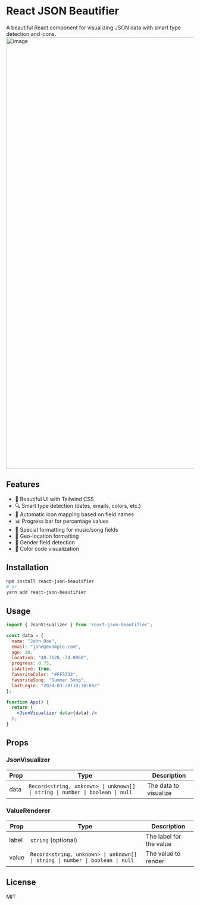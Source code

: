 # React JSON Beautifier

A beautiful React component for visualizing JSON data with smart type detection and icons.
<img width="1155" alt="image" src="https://github.com/user-attachments/assets/2fc21211-137e-44ab-93b4-0660b9d503f0" />

## Features

- 🎨 Beautiful UI with Tailwind CSS
- 🔍 Smart type detection (dates, emails, colors, etc.)
- 🎯 Automatic icon mapping based on field names
- 📊 Progress bar for percentage values
- 🎵 Special formatting for music/song fields
- 📍 Geo-location formatting
- 👤 Gender field detection
- 🎨 Color code visualization

## Installation

```bash
npm install react-json-beautifier
# or
yarn add react-json-beautifier
```

## Usage

```jsx
import { JsonVisualizer } from 'react-json-beautifier';

const data = {
  name: "John Doe",
  email: "john@example.com",
  age: 30,
  location: "40.7128,-74.0060",
  progress: 0.75,
  isActive: true,
  favoriteColor: "#FF5733",
  favoriteSong: "Summer Song",
  lastLogin: "2024-03-20T10:30:00Z"
};

function App() {
  return (
    <JsonVisualizer data={data} />
  );
}
```

## Props

### JsonVisualizer

| Prop | Type | Description |
|------|------|-------------|
| data | `Record<string, unknown> \| unknown[] \| string \| number \| boolean \| null` | The data to visualize |

### ValueRenderer

| Prop | Type | Description |
|------|------|-------------|
| label | `string` (optional) | The label for the value |
| value | `Record<string, unknown> \| unknown[] \| string \| number \| boolean \| null` | The value to render |

## License

MIT 
